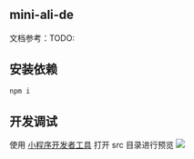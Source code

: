 ## mini-ali-de
文档参考：TODO:

## 安装依赖

```sh
npm i
```

## 开发调试
使用 [小程序开发者工具](https://render.alipay.com/p/f/fd-jwq8nu2a/pages/home/index.html) 打开 src 目录进行预览
![](https://gw.alipayobjects.com/mdn/social_tod/afts/img/A*TQLkQZzXswkAAAAAAAAAAABkARQnAQ)
